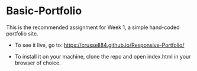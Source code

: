 # Basic-Portfolio

This is the recommended assignment for Week 1, a simple hand-coded portfolio site.

* To see it live, go to: https://crussell84.github.io/Responsive-Portfolio/

* To install it on your machine, clone the repo and open index.html in your browser of choice.